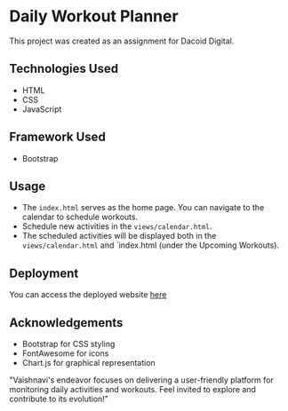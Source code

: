 # Daily Workout Planner

This project was created as an  assignment for Dacoid Digital.

## Technologies Used

- HTML
- CSS
- JavaScript

## Framework Used

- Bootstrap

## Usage

- The `index.html` serves as the home page. You can navigate to the calendar to schedule workouts.
- Schedule new activities in the `views/calendar.html`.
- The scheduled activities will be displayed both in the `views/calendar.html` and `index.html (under the Upcoming Workouts).

## Deployment

You can access the deployed website [here](file:///C:/Users/dubey/dacoid%20assignment/dacoid/index.html)

## Acknowledgements

- Bootstrap for CSS styling
- FontAwesome for icons
- Chart.js for graphical representation

"Vaishnavi's endeavor focuses on delivering a user-friendly platform for monitoring daily activities and workouts. Feel invited to explore and contribute to its evolution!"